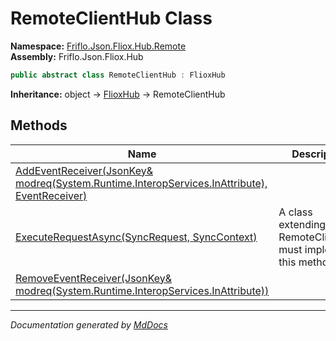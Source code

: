 ﻿<!--  
  <auto-generated>   
    The contents of this file were generated by a tool.  
    Changes to this file may be list if the file is regenerated  
  </auto-generated>   
-->

# RemoteClientHub Class

**Namespace:** [Friflo.Json.Fliox.Hub.Remote](../index.md)  
**Assembly:** Friflo.Json.Fliox.Hub

```csharp
public abstract class RemoteClientHub : FlioxHub
```

**Inheritance:** object → [FlioxHub](../../Host/FlioxHub/index.md) → RemoteClientHub

## Methods

| Name                                                                                                                        | Description                                                    |
| --------------------------------------------------------------------------------------------------------------------------- | -------------------------------------------------------------- |
| [AddEventReceiver(JsonKey& modreq(System.Runtime.InteropServices.InAttribute), EventReceiver)](methods/AddEventReceiver.md) |                                                                |
| [ExecuteRequestAsync(SyncRequest, SyncContext)](methods/ExecuteRequestAsync.md)                                             | A class extending  RemoteClientHub must implement this method. |
| [RemoveEventReceiver(JsonKey& modreq(System.Runtime.InteropServices.InAttribute))](methods/RemoveEventReceiver.md)          |                                                                |

___

*Documentation generated by [MdDocs](https://github.com/ap0llo/mddocs)*
